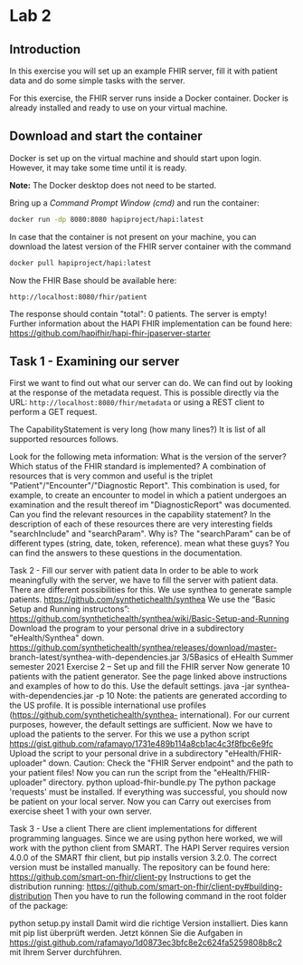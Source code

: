 # Lab 2

## Introduction

In this exercise you will set up an example FHIR server, fill it with patient data and do some simple tasks with the server.

For this exercise, the FHIR server runs inside a Docker container. Docker is already installed and ready to use on your virtual machine.

## Download and start the container
Docker is set up on the virtual machine and should start upon login. However, it may take some time until it is ready.

**Note:** The Docker desktop does not need to be started.

Bring up a *Command Prompt Window (cmd)* and run the container:

```bash
docker run -dp 8080:8080 hapiproject/hapi:latest
```

In case that the container is not present on your machine, you can download the latest version of the FHIR server container with the command

```bash
docker pull hapiproject/hapi:latest
```

Now the FHIR Base should be available here:

`http://localhost:8080/fhir/patient`

The response should contain "total": 0 patients. The server is empty!
Further information about the HAPI FHIR implementation can be found here: https://github.com/hapifhir/hapi-fhir-jpaserver-starter

## Task 1 - Examining our server

First we want to find out what our server can do. We can find out by looking at the response of the metadata request. This is possible directly via the URL: `http://localhost:8080/fhir/metadata` or using a REST client to perform a GET request.

The CapabilityStatement is very long (how many lines?) It is list of all supported resources follows.

Look for the following meta information: What is the version of the server?
Which status of the FHIR standard is implemented?
A combination of resources that is very common and useful is the triplet
"Patient"/"Encounter"/"Diagnostic Report". This combination is used, for example, to create an encounter
to model in which a patient undergoes an examination and the result thereof im
"DiagnosticReport" was documented.
Can you find the relevant resources in the capability statement?
In the description of each of these resources there are very interesting fields "searchInclude" and
"searchParam". Why is?
The "searchParam" can be of different types (string, date, token, reference). mean what
these guys? You can find the answers to these questions in the documentation.

Task 2 - Fill our server with patient data
In order to be able to work meaningfully with the server, we have to fill the server with patient data.
There are different possibilities for this. We use synthea to generate sample patients.
https://github.com/synthetichealth/synthea
We use the “Basic Setup and Running instructons”:
https://github.com/synthetichealth/synthea/wiki/Basic-Setup-and-Running
Download the program to your personal drive in a subdirectory "eHealth/Synthea"
down.
https://github.com/synthetichealth/synthea/releases/download/master-
branch-latest/synthea-with-dependencies.jar
3/5Basics of eHealth
Summer semester 2021
Exercise 2 – Set up and fill the FHIR server
Now generate 10 patients with the patient generator. See the page linked above
instructions and examples of how to do this. Use the default settings.
java -jar synthea-with-dependencies.jar -p 10
Note: the patients are generated according to the US profile. It is possible international
use profiles (https://github.com/synthetichealth/synthea-
international). For our current purposes, however, the default settings are sufficient.
Now we have to upload the patients to the server. For this we use a python script
https://gist.github.com/rafamayo/1731e489b114a8cb1ac4c3f8fbc6e9fc
Upload the script to your personal drive in a subdirectory "eHealth/FHIR-uploader"
down.
Caution: Check the "FHIR Server endpoint" and the path to your patient files!
Now you can run the script from the "eHealth/FHIR-uploader" directory.
python upload-fhir-bundle.py
The python package 'requests' must be installed.
If everything was successful, you should now be patient on your local server. Now you can
Carry out exercises from exercise sheet 1 with your own server.

Task 3 - Use a client
There are client implementations for different programming languages. Since we are using python here
worked, we will work with the python client from SMART.
The HAPI Server requires version 4.0.0 of the SMART fhir client, but pip installs version 3.2.0.
The correct version must be installed manually. The repository can be found here:
https://github.com/smart-on-fhir/client-py
Instructions to get the distribution running:
https://github.com/smart-on-fhir/client-py#building-distribution
Then you have to run the following command in the root folder of the package:

python setup.py install
Damit wird die richtige Version installiert. Dies kann mit
pip list
überprüft werden.
Jetzt können Sie die Aufgaben in
https://gist.github.com/rafamayo/1d0873ec3bfc8e2c624fa5259808b8c2
mit Ihrem Server durchführen.


